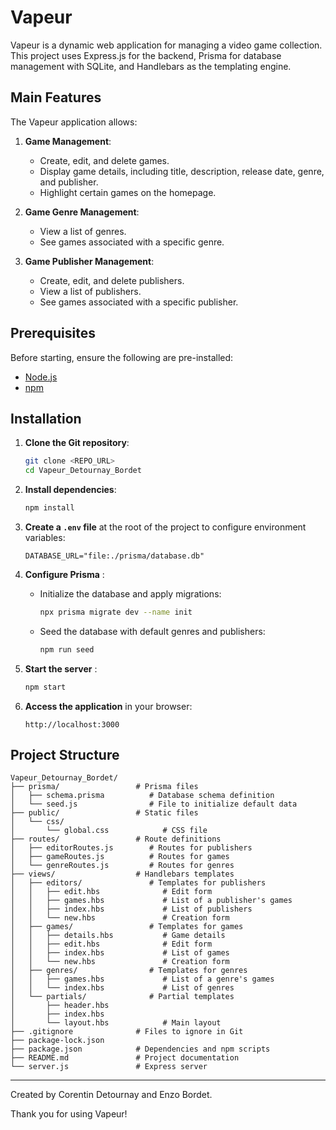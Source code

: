 # Vapeur

Vapeur is a dynamic web application for managing a video game collection. This project uses Express.js for the backend, Prisma for database management with SQLite, and Handlebars as the templating engine.

## Main Features

The Vapeur application allows:

1. **Game Management**:
   - Create, edit, and delete games.
   - Display game details, including title, description, release date, genre, and publisher.
   - Highlight certain games on the homepage.

2. **Game Genre Management**:
   - View a list of genres.
   - See games associated with a specific genre.

3. **Game Publisher Management**:
   - Create, edit, and delete publishers.
   - View a list of publishers.
   - See games associated with a specific publisher.

## Prerequisites

Before starting, ensure the following are pre-installed:

- [Node.js](https://nodejs.org/)
- [npm](https://www.npmjs.com/)

## Installation

1. **Clone the Git repository**:

   ```bash
   git clone <REPO_URL>
   cd Vapeur_Detournay_Bordet

   ```

2. **Install dependencies**:

   ```bash
   npm install
   ```

3. **Create a `.env` file** at the root of the project to configure environment variables:

   ```env
   DATABASE_URL="file:./prisma/database.db"
   ```

4. **Configure Prisma** :

   - Initialize the database and apply migrations:
     
     ```bash
     npx prisma migrate dev --name init
     ```

   - Seed the database with default genres and publishers:
     
     ```bash
     npm run seed
     ```

5. **Start the server** :

   ```bash
   npm start
   ```

6. **Access the application** in your browser:

   ```
   http://localhost:3000
   ```

## Project Structure

```
Vapeur_Detournay_Bordet/
├── prisma/                 # Prisma files
│   ├── schema.prisma          # Database schema definition
│   └── seed.js                # File to initialize default data
├── public/                 # Static files
│   └── css/
│       └── global.css            # CSS file
├── routes/                 # Route definitions
│   ├── editorRoutes.js        # Routes for publishers
│   ├── gameRoutes.js          # Routes for games
│   └── genreRoutes.js         # Routes for genres
├── views/                  # Handlebars templates
│   ├── editors/               # Templates for publishers
│   │   ├── edit.hbs              # Edit form
│   │   ├── games.hbs             # List of a publisher's games
│   │   ├── index.hbs             # List of publishers
│   │   └── new.hbs               # Creation form
│   ├── games/                 # Templates for games
│   │   ├── details.hbs           # Game details
│   │   ├── edit.hbs              # Edit form
│   │   ├── index.hbs             # List of games
│   │   └── new.hbs               # Creation form
│   ├── genres/                # Templates for genres
│   │   ├── games.hbs             # List of a genre's games
│   │   └── index.hbs             # List of genres
│   └── partials/              # Partial templates
│       ├── header.hbs            
│       ├── index.hbs             
│       └── layout.hbs            # Main layout
├── .gitignore              # Files to ignore in Git
├── package-lock.json       
├── package.json            # Dependencies and npm scripts
├── README.md               # Project documentation
└── server.js               # Express server

```


---

Created by Corentin Detournay and Enzo Bordet.

Thank you for using Vapeur!
